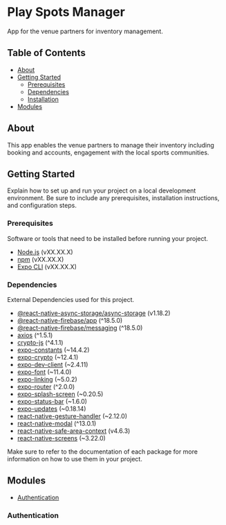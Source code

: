 # Play Spots Manager

App for the venue partners for inventory management.

## Table of Contents

- [About](#about)
- [Getting Started](#getting-started)
  - [Prerequisites](#prerequisites)
  - [Dependencies](#dependencies)
  - [Installation](#installation)
- [Modules](#modules)

## About

This app enables the venue partners to manage their inventory including booking and accounts, engagement with the local sports communities.

## Getting Started

Explain how to set up and run your project on a local development environment. Be sure to include any prerequisites, installation instructions, and configuration steps.

### Prerequisites

Software or tools that need to be installed before running your project.

- [Node.js](https://nodejs.org/) (vXX.XX.X)
- [npm](https://www.npmjs.com/) (vXX.XX.X)
- [Expo CLI](https://docs.expo.dev/get-started/installation/) (vXX.XX.X)

### Dependencies

External Dependencies used for this project.

- [@react-native-async-storage/async-storage](https://www.npmjs.com/package/@react-native-async-storage/async-storage) (v1.18.2)
- [@react-native-firebase/app](https://www.npmjs.com/package/@react-native-firebase/app) (^18.5.0)
- [@react-native-firebase/messaging](https://www.npmjs.com/package/@react-native-firebase/messaging) (^18.5.0)
- [axios](https://www.npmjs.com/package/axios) (^1.5.1)
- [crypto-js](https://www.npmjs.com/package/crypto-js) (^4.1.1)
- [expo-constants](https://docs.expo.dev/versions/latest/sdk/constants/) (~14.4.2)
- [expo-crypto](https://docs.expo.dev/versions/latest/sdk/crypto/) (~12.4.1)
- [expo-dev-client](https://docs.expo.dev/workflow/development-mode/) (~2.4.11)
- [expo-font](https://docs.expo.dev/versions/latest/sdk/font/) (~11.4.0)
- [expo-linking](https://docs.expo.dev/versions/latest/sdk/linking/) (~5.0.2)
- [expo-router](https://github.com/expo/router) (^2.0.0)
- [expo-splash-screen](https://docs.expo.dev/versions/latest/sdk/splash-screen/) (~0.20.5)
- [expo-status-bar](https://docs.expo.dev/versions/latest/sdk/status-bar/) (~1.6.0)
- [expo-updates](https://docs.expo.dev/bare/experience-updates/) (~0.18.14)
- [react-native-gesture-handler](https://www.npmjs.com/package/react-native-gesture-handler) (~2.12.0)
- [react-native-modal](https://www.npmjs.com/package/react-native-modal) (^13.0.1)
- [react-native-safe-area-context](https://www.npmjs.com/package/react-native-safe-area-context) (v4.6.3)
- [react-native-screens](https://www.npmjs.com/package/react-native-screens) (~3.22.0)

Make sure to refer to the documentation of each package for more information on how to use them in your project.

## Modules

- [Authentication](#authentication)

### Authentication

